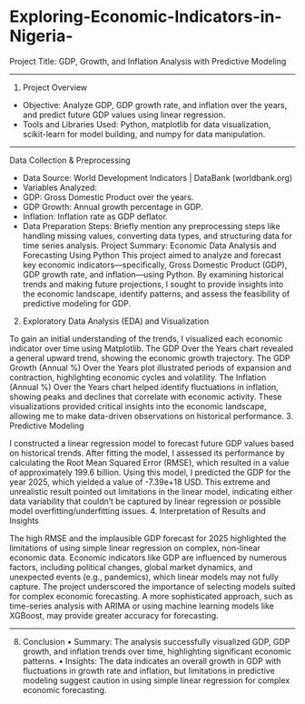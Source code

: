 # Exploring-Economic-Indicators-in-Nigeria-

Project Title: GDP, Growth, and Inflation Analysis with Predictive Modeling
________________________________________
1. Project Overview
- Objective: Analyze GDP, GDP growth rate, and inflation over the years, and predict future GDP values using linear regression.
- Tools and Libraries Used: Python, matplotlib for data visualization, scikit-learn for model building, and numpy for data manipulation.
________________________________________
Data Collection & Preprocessing
- Data Source: World Development Indicators | DataBank (worldbank.org)
- Variables Analyzed:
 - GDP: Gross Domestic Product over the years.
 - GDP Growth: Annual growth percentage in GDP.
 -	Inflation: Inflation rate as GDP deflator.
-	Data Preparation Steps: Briefly mention any preprocessing steps like handling missing values, converting data types, and structuring data for time series analysis.
Project Summary: Economic Data Analysis and Forecasting Using Python
This project aimed to analyze and forecast key economic indicators—specifically, Gross Domestic Product (GDP), GDP growth rate, and inflation—using Python. By examining historical trends and making future projections, I sought to provide insights into the economic landscape, identify patterns, and assess the feasibility of predictive modeling for GDP.
2. Exploratory Data Analysis (EDA) and Visualization

To gain an initial understanding of the trends, I visualized each economic indicator over time using Matplotlib.
The GDP Over the Years chart revealed a general upward trend, showing the economic growth trajectory.
The GDP Growth (Annual %) Over the Years plot illustrated periods of expansion and contraction, highlighting economic cycles and volatility.
The Inflation (Annual %) Over the Years chart helped identify fluctuations in inflation, showing peaks and declines that correlate with economic activity.
These visualizations provided critical insights into the economic landscape, allowing me to make data-driven observations on historical performance.
3. Predictive Modeling

I constructed a linear regression model to forecast future GDP values based on historical trends. After fitting the model, I assessed its performance by calculating the Root Mean Squared Error (RMSE), which resulted in a value of approximately 199.6 billion.
Using this model, I predicted the GDP for the year 2025, which yielded a value of -7.39e+18 USD. This extreme and unrealistic result pointed out limitations in the linear model, indicating either data variability that couldn’t be captured by linear regression or possible model overfitting/underfitting issues.
4. Interpretation of Results and Insights

The high RMSE and the implausible GDP forecast for 2025 highlighted the limitations of using simple linear regression on complex, non-linear economic data. Economic indicators like GDP are influenced by numerous factors, including political changes, global market dynamics, and unexpected events (e.g., pandemics), which linear models may not fully capture.
The project underscored the importance of selecting models suited for complex economic forecasting. A more sophisticated approach, such as time-series analysis with ARIMA or using machine learning models like XGBoost, may provide greater accuracy for forecasting.
________________________________________
8. Conclusion
•	Summary: The analysis successfully visualized GDP, GDP growth, and inflation trends over time, highlighting significant economic patterns.
•	Insights: The data indicates an overall growth in GDP with fluctuations in growth rate and inflation, but limitations in predictive modeling suggest caution in using simple linear regression for complex economic forecasting.
